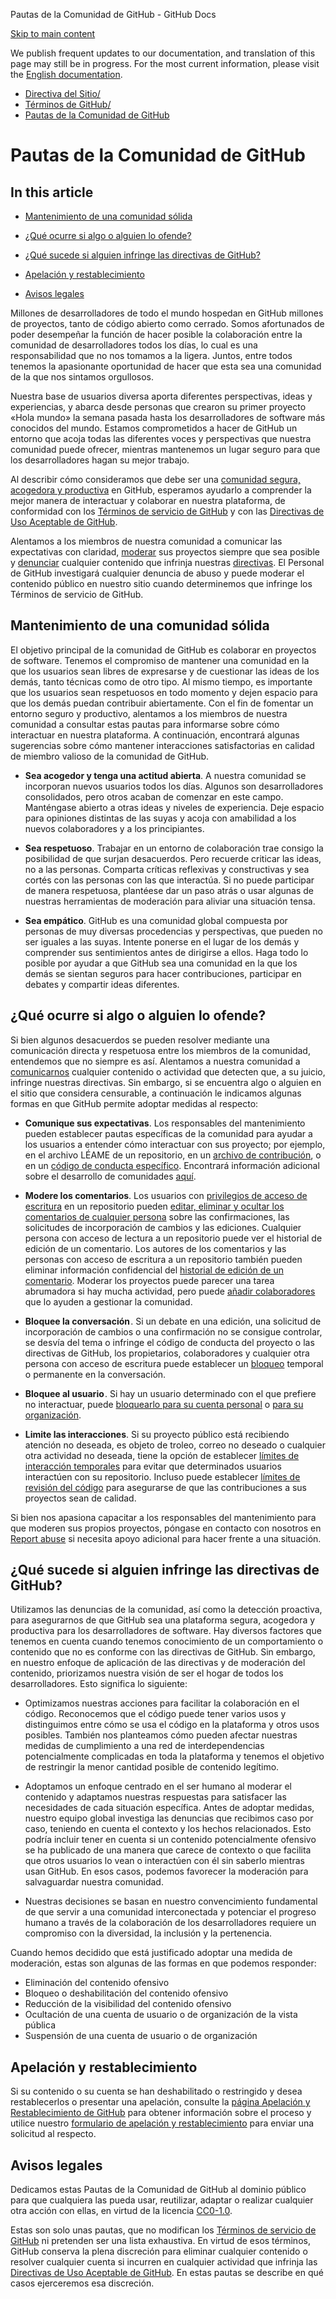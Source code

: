 Pautas de la Comunidad de GitHub - GitHub Docs

[Skip to main content](#main-content)

We publish frequent updates to our documentation, and translation of this page may still be in progress. For the most current information, please visit the [English documentation](/en).

* [Directiva del Sitio/](/es/site-policy)
* [Términos de GitHub/](/es/site-policy/github-terms)
* [Pautas de la Comunidad de GitHub](/es/site-policy/github-terms/github-community-guidelines)

Pautas de la Comunidad de GitHub
==========

In this article
----------

* [Mantenimiento de una comunidad sólida](#mantenimiento-de-una-comunidad-sólida)

* [¿Qué ocurre si algo o alguien lo ofende?](#qué-ocurre-si-algo-o-alguien-lo-ofende)

* [¿Qué sucede si alguien infringe las directivas de GitHub?](#qué-sucede-si-alguien-infringe-las-directivas-de-github)

* [Apelación y restablecimiento](#apelación-y-restablecimiento)

* [Avisos legales](#avisos-legales)

Millones de desarrolladores de todo el mundo hospedan en GitHub millones de proyectos, tanto de código abierto como cerrado. Somos afortunados de poder desempeñar la función de hacer posible la colaboración entre la comunidad de desarrolladores todos los días, lo cual es una responsabilidad que no nos tomamos a la ligera. Juntos, entre todos tenemos la apasionante oportunidad de hacer que esta sea una comunidad de la que nos sintamos orgullosos.

Nuestra base de usuarios diversa aporta diferentes perspectivas, ideas y experiencias, y abarca desde personas que crearon su primer proyecto «Hola mundo» la semana pasada hasta los desarrolladores de software más conocidos del mundo. Estamos comprometidos a hacer de GitHub un entorno que acoja todas las diferentes voces y perspectivas que nuestra comunidad puede ofrecer, mientras mantenemos un lugar seguro para que los desarrolladores hagan su mejor trabajo.

Al describir cómo consideramos que debe ser una [comunidad segura, acogedora y productiva](https://opensource.guide/building-community/) en GitHub, esperamos ayudarlo a comprender la mejor manera de interactuar y colaborar en nuestra plataforma, de conformidad con los [Términos de servicio de GitHub](/es/github/site-policy/github-terms-of-service) y con las [Directivas de Uso Aceptable de GitHub](/es/github/site-policy/github-acceptable-use-policies).

Alentamos a los miembros de nuestra comunidad a comunicar las expectativas con claridad, [moderar](#what-if-something-or-someone-offends-you) sus proyectos siempre que sea posible y [denunciar](https://github.com/contact/report-abuse) cualquier contenido que infrinja nuestras [directivas](/es/github/site-policy/github-terms-of-service). El Personal de GitHub investigará cualquier denuncia de abuso y puede moderar el contenido público en nuestro sitio cuando determinemos que infringe los Términos de servicio de GitHub.

[](#mantenimiento-de-una-comunidad-sólida)[]()Mantenimiento de una comunidad sólida
----------

El objetivo principal de la comunidad de GitHub es colaborar en proyectos de software. Tenemos el compromiso de mantener una comunidad en la que los usuarios sean libres de expresarse y de cuestionar las ideas de los demás, tanto técnicas como de otro tipo. Al mismo tiempo, es importante que los usuarios sean respetuosos en todo momento y dejen espacio para que los demás puedan contribuir abiertamente. Con el fin de fomentar un entorno seguro y productivo, alentamos a los miembros de nuestra comunidad a consultar estas pautas para informarse sobre cómo interactuar en nuestra plataforma. A continuación, encontrará algunas sugerencias sobre cómo mantener interacciones satisfactorias en calidad de miembro valioso de la comunidad de GitHub.

* **Sea acogedor y tenga una actitud abierta**. A nuestra comunidad se incorporan nuevos usuarios todos los días. Algunos son desarrolladores consolidados, pero otros acaban de comenzar en este campo. Manténgase abierto a otras ideas y niveles de experiencia. Deje espacio para opiniones distintas de las suyas y acoja con amabilidad a los nuevos colaboradores y a los principiantes.

* **Sea respetuoso**. Trabajar en un entorno de colaboración trae consigo la posibilidad de que surjan desacuerdos. Pero recuerde criticar las ideas, no a las personas. Comparta críticas reflexivas y constructivas y sea cortés con las personas con las que interactúa. Si no puede participar de manera respetuosa, plantéese dar un paso atrás o usar algunas de nuestras herramientas de moderación para aliviar una situación tensa.

* **Sea empático**. GitHub es una comunidad global compuesta por personas de muy diversas procedencias y perspectivas, que pueden no ser iguales a las suyas. Intente ponerse en el lugar de los demás y comprender sus sentimientos antes de dirigirse a ellos. Haga todo lo posible por ayudar a que GitHub sea una comunidad en la que los demás se sientan seguros para hacer contribuciones, participar en debates y compartir ideas diferentes.

[](#qué-ocurre-si-algo-o-alguien-lo-ofende)[]()¿Qué ocurre si algo o alguien lo ofende?
----------

Si bien algunos desacuerdos se pueden resolver mediante una comunicación directa y respetuosa entre los miembros de la comunidad, entendemos que no siempre es así. Alentamos a nuestra comunidad a [comunicarnos](https://support.github.com/contact/report-abuse?category=report-abuse&report=other&report_type=unspecified) cualquier contenido o actividad que detecten que, a su juicio, infringe nuestras directivas. Sin embargo, si se encuentra algo o alguien en el sitio que considera censurable, a continuación le indicamos algunas formas en que GitHub permite adoptar medidas al respecto:

* **Comunique sus expectativas**. Los responsables del mantenimiento pueden establecer pautas específicas de la comunidad para ayudar a los usuarios a entender cómo interactuar con sus proyecto; por ejemplo, en el archivo LÉAME de un repositorio, en un [archivo de contribución](/es/articles/setting-guidelines-for-repository-contributors), o en un [código de conducta específico](/es/articles/adding-a-code-of-conduct-to-your-project). Encontrará información adicional sobre el desarrollo de comunidades [aquí](/es/communities).

* **Modere los comentarios**. Los usuarios con [privilegios de acceso de escritura](/es/articles/repository-permission-levels-for-an-organization) en un repositorio pueden [editar, eliminar y ocultar los comentarios de cualquier persona](/es/communities/moderating-comments-and-conversations/managing-disruptive-comments) sobre las confirmaciones, las solicitudes de incorporación de cambios y las ediciones. Cualquier persona con acceso de lectura a un repositorio puede ver el historial de edición de un comentario. Los autores de los comentarios y las personas con acceso de escritura a un repositorio también pueden eliminar información confidencial del [historial de edición de un comentario](/es/communities/moderating-comments-and-conversations/tracking-changes-in-a-comment). Moderar los proyectos puede parecer una tarea abrumadora si hay mucha actividad, pero puede [añadir colaboradores](/es/account-and-profile/setting-up-and-managing-your-personal-account-on-github/managing-personal-account-settings/permission-levels-for-a-personal-account-repository#collaborator-access-for-a-repository-owned-by-a-personal-account) que lo ayuden a gestionar la comunidad.

* **Bloquee la conversación** . Si un debate en una edición, una solicitud de incorporación de cambios o una confirmación no se consigue controlar, se desvía del tema o infringe el código de conducta del proyecto o las directivas de GitHub, los propietarios, colaboradores y cualquier otra persona con acceso de escritura puede establecer un [bloqueo](/es/articles/locking-conversations) temporal o permanente en la conversación.

* **Bloquee al usuario** . Si hay un usuario determinado con el que prefiere no interactuar, puede [bloquearlo para su cuenta personal](/es/articles/blocking-a-user-from-your-personal-account) o [para su organización](/es/articles/blocking-a-user-from-your-organization).

* **Limite las interacciones**. Si su proyecto público está recibiendo atención no deseada, es objeto de troleo, correo no deseado o cualquier otra actividad no deseada, tiene la opción de establecer [límites de interacción temporales](/es/communities/moderating-comments-and-conversations/limiting-interactions-in-your-repository) para evitar que determinados usuarios interactúen con su repositorio. Incluso puede establecer [límites de revisión del código](https://github.blog/2021-11-01-github-keeps-getting-better-for-open-source-maintainers/#preventing-drive-by-pull-request-approvals-and-requested-changes) para asegurarse de que las contribuciones a sus proyectos sean de calidad.

Si bien nos apasiona capacitar a los responsables del mantenimiento para que moderen sus propios proyectos, póngase en contacto con nosotros en [Report abuse](https://github.com/contact/report-abuse) si necesita apoyo adicional para hacer frente a una situación.

[](#qué-sucede-si-alguien-infringe-las-directivas-de-github)[]()¿Qué sucede si alguien infringe las directivas de GitHub?
----------

Utilizamos las denuncias de la comunidad, así como la detección proactiva, para asegurarnos de que GitHub sea una plataforma segura, acogedora y productiva para los desarrolladores de software. Hay diversos factores que tenemos en cuenta cuando tenemos conocimiento de un comportamiento o contenido que no es conforme con las directivas de GitHub. Sin embargo, en nuestro enfoque de aplicación de las directivas y de moderación del contenido, priorizamos nuestra visión de ser el hogar de todos los desarrolladores. Esto significa lo siguiente:

* Optimizamos nuestras acciones para facilitar la colaboración en el código. Reconocemos que el código puede tener varios usos y distinguimos entre cómo se usa el código en la plataforma y otros usos posibles. También nos planteamos cómo pueden afectar nuestras medidas de cumplimiento a una red de interdependencias potencialmente complicadas en toda la plataforma y tenemos el objetivo de restringir la menor cantidad posible de contenido legítimo.

* Adoptamos un enfoque centrado en el ser humano al moderar el contenido y adaptamos nuestras respuestas para satisfacer las necesidades de cada situación específica. Antes de adoptar medidas, nuestro equipo global investiga las denuncias que recibimos caso por caso, teniendo en cuenta el contexto y los hechos relacionados. Esto podría incluir tener en cuenta si un contenido potencialmente ofensivo se ha publicado de una manera que carece de contexto o que facilita que otros usuarios lo vean o interactúen con él sin saberlo mientras usan GitHub. En esos casos, podemos favorecer la moderación para salvaguardar nuestra comunidad.

* Nuestras decisiones se basan en nuestro convencimiento fundamental de que servir a una comunidad interconectada y potenciar el progreso humano a través de la colaboración de los desarrolladores requiere un compromiso con la diversidad, la inclusión y la pertenencia.

Cuando hemos decidido que está justificado adoptar una medida de moderación, estas son algunas de las formas en que podemos responder:

* Eliminación del contenido ofensivo
* Bloqueo o deshabilitación del contenido ofensivo
* Reducción de la visibilidad del contenido ofensivo
* Ocultación de una cuenta de usuario o de organización de la vista pública
* Suspensión de una cuenta de usuario o de organización

[](#apelación-y-restablecimiento)[]()Apelación y restablecimiento
----------

Si su contenido o su cuenta se han deshabilitado o restringido y desea restablecerlos o presentar una apelación, consulte la [página Apelación y Restablecimiento de GitHub](/es/site-policy/acceptable-use-policies/github-appeal-and-reinstatement) para obtener información sobre el proceso y utilice nuestro [formulario de apelación y restablecimiento](https://support.github.com/contact/reinstatement) para enviar una solicitud al respecto.

[](#avisos-legales)[]()Avisos legales
----------

Dedicamos estas Pautas de la Comunidad de GitHub al dominio público para que cualquiera las pueda usar, reutilizar, adaptar o realizar cualquier otra acción con ellas, en virtud de la licencia [CC0-1.0](https://creativecommons.org/publicdomain/zero/1.0/).

Estas son solo unas pautas, que no modifican los [Términos de servicio de GitHub](/es/articles/github-terms-of-service) ni pretenden ser una lista exhaustiva. En virtud de esos términos, GitHub conserva la plena discreción para eliminar cualquier contenido o resolver cualquier cuenta si incurren en cualquier actividad que infrinja las [Directivas de Uso Aceptable de GitHub](/es/articles/github-acceptable-use-policies). En estas pautas se describe en qué casos ejerceremos esa discreción.
